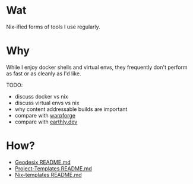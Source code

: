 # Wat

Nix-ified forms of tools I use regularly.

# Why

While I enjoy docker shells and virtual envs, they frequently don't perform
as fast or as cleanly as I'd like.

TODO:
- discuss docker vs nix
- discuss virtual envs vs nix
- why content addressable builds are important
- compare with [warpforge](https://warpforge.io/)
- compare with [earthly.dev](https://earthly.dev/)

# How?

- [Geodesix README.md](./geodesix/README.md)
- [Project-Templates README.md](./project-templates/README.md)
- [Nix-templates README.md](./nix-templates/README.md)